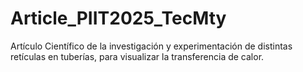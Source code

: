 # Article_PIIT2025_TecMty
Artículo Científico de la investigación y experimentación de distintas retículas en tuberías, para visualizar la transferencia de calor.
